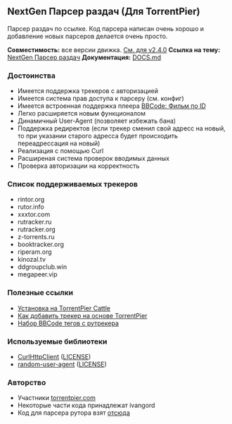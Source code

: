 ## NextGen Парсер раздач (Для TorrentPier)

Парсер раздач по ссылке. Код парсера написан очень хорошо и добавление новых парсеров делается очень просто.

**Совместимость:** все версии движка. [См. для v2.4.0](https://torrentpier.com/threads/nextgen-parser-razdach.42297/post-96551)
**Ссылка на тему:** [NextGen Парсер раздач](https://torrentpier.com/resources/nextgen-parser-razdach.303/)
**Документация:** [DOCS.md](DOCS.md)

### Достоинства

* Имеется поддержка трекеров с авторизацией
* Имеется система прав доступа к парсеру (см. конфиг)
* Имеется встроенная поддержка плеера [BBCode: Фильм по ID](https://torrentpier.com/resources/bbcode-film-po-id.302/)
* Легко расширяется новым функционалом
* Динамичный User-Agent (позволяет избежать бана)
* Поддержка редиректов (если трекер сменил свой адресс на новый, то при указании старого адресса будет происходить
  переадрессация на новый)
* Реализация с помощью Curl
* Расширеная система проверок вводимых данных
* Проверка авторизации на корректность

### Список поддерживаемых трекеров

* rintor.org
* rutor.info
* xxxtor.com
* rutracker.ru
* rutracker.org
* z-torrents.ru
* booktracker.org
* riperam.org
* kinozal.tv
* ddgroupclub.win
* megapeer.vip

### Полезные ссылки

* [Установка на TorrentPier Cattle](https://torrentpier.com/threads/nextgen-parser-razdach.42297/post-96551)
* [Как добавить трекер на основе TorrentPier](https://torrentpier.com/threads/nextgen-parser-razdach.42297/post-96559)
* [Набор BBCode тегов с рутрекера](https://torrentpier.com/resources/nabor-bbcode-tegov-s-rutrekera.283/)

### Используемые библиотеки

* [CurlHttpClient](https://github.com/dinke/curl_http_client) ([LICENSE](library/includes/parser/curl/LICENSE))
* [random-user-agent](https://github.com/joecampo/random-user-agent) ([LICENSE](library/includes/parser/random_user_agent/LICENSE))

### Авторство

* Участники [torrentpier.com](https://torrentpier.com/)
* Некоторые части кода принадлежат ivangord
* Код для парсера рутора взят [отсюда](https://torrentpier.com/resources/avtomaticheskij-parser-razdach-s-rutor-info.253/)
